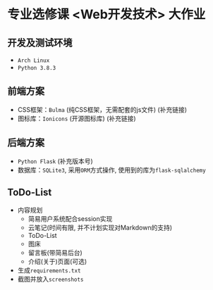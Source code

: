 # 专业选修课 <Web开发技术> 大作业

## 开发及测试环境

- `Arch Linux`
- `Python 3.8.3`

## 前端方案

- CSS框架：`Bulma` (纯CSS框架，无需配套的js文件) (补充链接)
- 图标库：`Ionicons` (开源图标库) (补充链接)

## 后端方案

- `Python Flask` (补充版本号)
- 数据库：`SQLite3`, 采用`ORM`方式操作, 使用到的库为`flask-sqlalchemy`

## ToDo-List

- 内容规划
    - 简易用户系统配合session实现
    - 云笔记(时间有限, 并不计划实现对Markdown的支持)
    - ToDo-List
    - 图床
    - 留言板(带简易后台)
    - 介绍(关于)页面(可选)
- 生成`requirements.txt`
- 截图并放入`screenshots`

